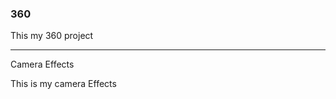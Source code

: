### 360

This my 360 project 

<script src="//360.vizor.io/scripts/embed.js" data-vizorurl="https://360.vizor.io/embed/v/vqkvr" ></script>                   
   
   ***
   
Camera Effects 

This is my camera Effects 
